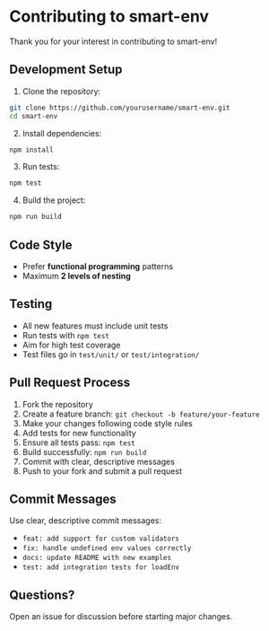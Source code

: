 # Contributing to smart-env

Thank you for your interest in contributing to smart-env!

## Development Setup

1. Clone the repository:

```bash
git clone https://github.com/yourusername/smart-env.git
cd smart-env
```

2. Install dependencies:

```bash
npm install
```

3. Run tests:

```bash
npm test
```

4. Build the project:

```bash
npm run build
```

## Code Style

- Prefer **functional programming** patterns
- Maximum **2 levels of nesting**


## Testing

- All new features must include unit tests
- Run tests with `npm test`
- Aim for high test coverage
- Test files go in `test/unit/` or `test/integration/`

## Pull Request Process

1. Fork the repository
2. Create a feature branch: `git checkout -b feature/your-feature`
3. Make your changes following code style rules
4. Add tests for new functionality
5. Ensure all tests pass: `npm test`
6. Build successfully: `npm run build`
7. Commit with clear, descriptive messages
8. Push to your fork and submit a pull request

## Commit Messages

Use clear, descriptive commit messages:

- `feat: add support for custom validators`
- `fix: handle undefined env values correctly`
- `docs: update README with new examples`
- `test: add integration tests for loadEnv`

## Questions?

Open an issue for discussion before starting major changes.

